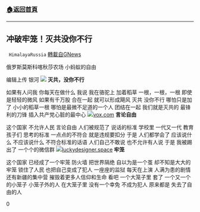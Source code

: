 ###  [:house:返回首頁](https://github.com/ourhimalayas/txt)
---

## 冲破牢笼！灭共没你不行
` HimalayaRussia` [轉載自GNews](https://gnews.org/zh-hans/943004/)

俄罗斯莫斯科喀秋莎农场 小蚂蚁的自由

编辑上传 银河
![]()![](https://gnews.org/wp-content/uploads/2021/03/下载.jpg)
**灭共，没你不行**

如果有人问我
你每天在做什么
我说
我在骆驼上
加着稻草
一根，一根，一根
即使是轻轻的微风
如果有千万股
合在一起
就可以形成飓风
灭共
没你不行
哪怕只是加了
小小的稻草一根
哪怕是最微不足道的一个人
团结在一起
我们就是灭共的
最锋利的刀锋
插入共产党心脏的最中心
![]()![](https://gnews.org/wp-content/uploads/2021/03/下载-1.jpg)[vox.com](https://www.vox.com/2019/3/4/18197209/free-speech-philosophy-politics-brian-leiter)
**言论自由**

这个国家
不允许人民
言论自由
人们被规范了
说话的标准
学校里
一代又一代
教育孩子们
思考的标准
一点点的不符合
就是违规要扣分
于是
人们都学会了
应该说什么
不应该说什么
不符合标准的话语
人们自己不敢说
也不允许有人说
于是
我被踢出了
一个个的微信群
![]()![](https://gnews.org/wp-content/uploads/2021/03/Snipaste_2021-03-03_00-10-51.jpg)[luckydesigner.space](https://www.luckydesigner.space/usacreatbreakchinagfwinternet/)
**牢笼**

这个国家
已经成了一个牢笼
防火墙
把世界隔绝
自以为是一个茧
却不知是大大的牢笼
锁住了人民
也把自己变成了犯人
一座座的监狱
每天在上演
人满为患的剧情
还有新疆的集中营
摧毁着更多人信仰和生命
看吧
一个大笼子里
套了
一个又一个的小笼子
小笼子外的人
在大笼子里
没有一个幸免
不成为犯人
原来都是
失去了自由的人

0
